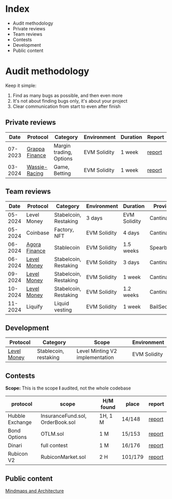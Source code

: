 # Index
- Audit methodology
- Private reviews
- Team reviews
- Contests
- Development
- Public content


# Audit methodology
Keep it simple:
1. Find as many bugs as possible, and then even more
2. It's not about finding bugs only, it's about your project
3. Clear communication from start to even after finish

## Private reviews

| Date | Protocol | Category |  Environment | Duration | Report |
| ---- | ---- | ---- | ---- | ---- | ----- |
| 07-2023 | [Grappa Finance](https://www.grappa.finance/) | Margin trading, Options |  EVM Solidity | 1 week |[report](https://github.com/Delvir0/Audits/blob/main/Grappa%20Finance/report.md)
| 03-2024 |[Wassie-Racing](https://wassieracing.com/) | Game, Betting | EVM Solidity | 1 week |[report](https://github.com/Delvir0/Audits/blob/main/Wassie-Racing/report.md)

## Team reviews
| Date | Protocol | Category |  Environment | Duration | Provider |
| ---- | ---- | ---- | ----- | ---- | ---- |
| 05-2024 | Level Money | Stabelcoin, Restaking | 3 days | EVM Solidity | Cantina |
| 05-2024 | Coinbase | Factory, NFT  | EVM Solidity | 4 days | Cantina |
| 06-2024 | [Agora Finance](https://www.agora.finance/) | Stablecoin  | EVM Solidity | 1.5 weeks | Spearbit |
| 06-2024 | [Level Money](https://cantina.xyz/portfolio/131241f5-7399-476e-acd1-dc57c8f00e39) | Stabelcoin, Restaking | EVM Solidity | 3 days | Cantina |
| 09-2024 | [Level Money](https://cantina.xyz/portfolio/99c7abab-0ff5-4e0e-a796-b1294271ca25) | Stabelcoin, Restaking | EVM Solidity | 1 week | Cantina |
| 10-2024 | [Level Money](https://cantina.xyz/portfolio/612f3254-f6a6-420d-8d51-fb058e4af022) | Stabelcoin, Restaking | EVM Solidity | 1.2 weeks | Cantina |
| 11-2024 | Liquify | Liquid vesting | EVM Solidity | 1 week | BailSecurity |

## Development
| Protocol | Category | Scope | Environment |
| --- | --- | --- | --- | 
| [Level Money](https://level.money/) | Stablecoin, restaking | Level Minting V2 implementation | EVM Solidity |

## Contests

**Scope:** This is the scope **I** audited, not the whole codebase

| protocol | scope | H/M found | place | report |
| ---- | ---- | ---------| ---- | ---- | 
| Hubble Exchange | InsuranceFund.sol, OrderBook.sol | 1H, 1 M | 14/148 | [report](https://audits.sherlock.xyz/contests/72/report)
| Bond Options | OTLM.sol | 1 M | 15/153 | [report](https://audits.sherlock.xyz/contests/99/report) 
| Dinari | full contest | 1 M | 16/176 | [report](https://audits.sherlock.xyz/contests/98/report) 
| Rubicon V2 | RubiconMarket.sol | 2 H | 101/179 | [report](https://github.com/Delvir0/Grappa-Finance/blob/main/GrappaFinance-FullCollateralEngine-report.md.pdf)

## Public content
[Mindmaps and Architecture](https://www.youtube.com/watch?v=CbA_DCwHmCE)
